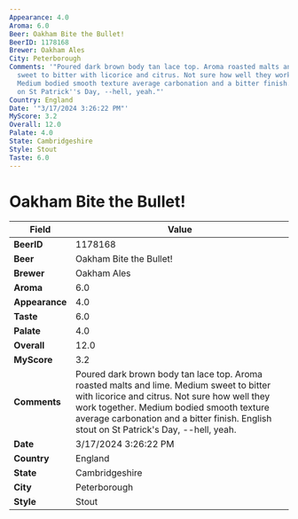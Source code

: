 ```yaml
---
Appearance: 4.0
Aroma: 6.0
Beer: Oakham Bite the Bullet!
BeerID: 1178168
Brewer: Oakham Ales
City: Peterborough
Comments: '"Poured dark brown body tan lace top. Aroma roasted malts and lime. Medium
  sweet to bitter with licorice and citrus. Not sure how well they work together.
  Medium bodied smooth texture average carbonation and a bitter finish. English stout
  on St Patrick''s Day, --hell, yeah."'
Country: England
Date: '"3/17/2024 3:26:22 PM"'
MyScore: 3.2
Overall: 12.0
Palate: 4.0
State: Cambridgeshire
Style: Stout
Taste: 6.0
---
```


# Oakham Bite the Bullet!

| Field         | Value |
|---------------|-------|
| **BeerID** | 1178168 |
| **Beer** | Oakham Bite the Bullet! |
| **Brewer** | Oakham Ales |
| **Aroma** | 6.0 |
| **Appearance** | 4.0 |
| **Taste** | 6.0 |
| **Palate** | 4.0 |
| **Overall** | 12.0 |
| **MyScore** | 3.2 |
| **Comments** | Poured dark brown body tan lace top. Aroma roasted malts and lime. Medium sweet to bitter with licorice and citrus. Not sure how well they work together. Medium bodied smooth texture average carbonation and a bitter finish. English stout on St Patrick's Day, --hell, yeah. |
| **Date** | 3/17/2024 3:26:22 PM |
| **Country** | England |
| **State** | Cambridgeshire |
| **City** | Peterborough |
| **Style** | Stout |
